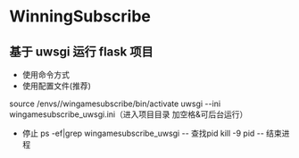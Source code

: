 # WinningSubscribe

## 基于 uwsgi 运行 flask 项目

- 使用命令方式
- 使用配置文件(推荐)

source /envs//wingamesubscribe/bin/activate
uwsgi --ini wingamesubscribe_uwsgi.ini（进入项目目录 加空格&可后台运行）

- 停止
ps -ef|grep wingamesubscribe_uwsgi   -- 查找pid
kill -9 pid							 -- 结束进程				

